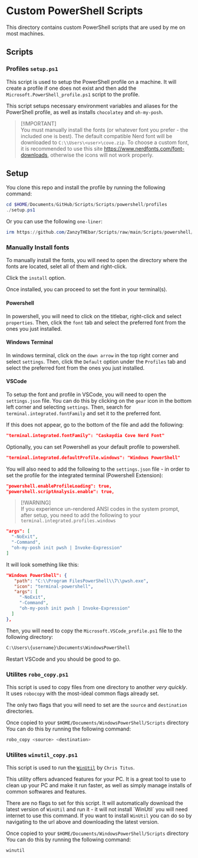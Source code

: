 # Custom PowerShell Scripts

This directory contains custom PowerShell scripts that are used by me on most machines.

## Scripts

### Profiles `setup.ps1`

This script is used to setup the PowerShell profile on a machine. It will create a profile if one does not exist and then add the `Microsoft.PowerShell_profile.ps1` script to the profile.

This script setups necessary environment variables and aliases for the PowerShell profile, as well as installs `chocolatey` and  `oh-my-posh`.

> [!IMPORTANT]\
> You must manually install the fonts (or whatever font you prefer - the included one is best).
> The default compatible Nerd font will be downloaded to `C:\\Users\<user>\cove.zip`.
> To choose a custom font, it is recommended to use this site <https://www.nerdfonts.com/font-downloads>, otherwise the icons will not work properly.

## Setup

You clone this repo and install the profile by running the following command:

```powershell
cd $HOME/Documents/GitHub/Scripts/Scripts/powershell/profiles
./setup.ps1
```

Or you can use the following `one-liner`:

```powershell
irm https://github.com/ZanzyTHEbar/Scripts/raw/main/Scripts/powershell/profiles/setup.ps1 | iex
```

### Manually Install fonts

To manually install the fonts, you will need to open the directory where the fonts are located, selet all of them and right-click.

Click the `install` option.

Once installed, you can proceed to set the font in your terminal(s).

#### Powershell

In powershell, you will need to click on the titlebar, right-click and select `properties`. Then, click the `font` tab and select the preferred font from the ones you just installed.

#### Windows Terminal

In windows terminal, click on the `down arrow` in the top right corner and select `settings`. Then, click the `Default` option under the `Profiles` tab and select the preferred font from the ones you just installed.

#### VSCode

To setup the font and profile in VSCode, you will need to open the `settings.json` file. You can do this by clicking on the `gear` icon in the bottom left corner and selecting `settings`. Then, search for `terminal.integrated.fontFamily` and set it to the preferred font.

If this does not appear, go to the bottom of the file and add the following:

```json
"terminal.integrated.fontFamily": "Caskaydia Cove Nerd Font"
```

Optionally, you can set Powershell as your default profile to powershell.

```json
"terminal.integrated.defaultProfile.windows": "Windows PowerShell"
```

You will also need to add the following to the `settings.json` file - in order to set the profile for the integrated terminal (Powershell Extension):

```json
"powershell.enableProfileLoading": true,
"powershell.scriptAnalysis.enable": true,
```

> [!WARNING]\
> If you experience un-rendered ANSI codes in the system prompt, after setup, you need to add the following to your `terminal.integrated.profiles.windows`
```json
"args": [
  "-NoExit",
  "-Command",
  "oh-my-posh init pwsh | Invoke-Expression"
]
```

It will look something like this:

```json
"Windows PowerShell": {
   "path": "C:\\Program FilesPowerShell\\7\\pwsh.exe",
   "icon": "terminal-powershell",
   "args": [
     "-NoExit",
     "-Command",
     "oh-my-posh init pwsh | Invoke-Expression"
  ]
},
```

Then, you will need to copy the `Microsoft.VSCode_profile.ps1` file to the following directory:

```bash
C:\Users\{username}\Documents\WindowsPowerShell
```

Restart VSCode and you should be good to go.

### Utilites `robo_copy.ps1`

This script is used to copy files from one directory to another _very quickly_. It uses `robocopy` with the most-ideal common flags already set.

The only two flags that you will need to set are the `source` and `destination` directories.

Once copied to your `$HOME/Documents/WindowsPowerShell/Scripts` directory You can do this by running the following command:

```powershell
robo_copy <source> <destination>
```

### Utilites `winutil_copy.ps1`

This script is used to run the [`WinUtil`](https://github.com/ChrisTitusTech/winutil/) by `Chris Titus`.

This utility offers advanced features for your PC. It is a great tool to use to clean up your PC and make it run faster, as well as simply manage installs of common softwares and features.

There are no flags to set for this script. It will automatically download the latest version of `WinUtil` and run it - it will not install ´WinUtil´ you will need internet to use this command. If you want to install `WinUtil` you can do so by navigating to the url above and downloading the latest version.

Once copied to your `$HOME/Documents/WindowsPowerShell/Scripts` directory You can do this by running the following command:

```powershell
winutil
```
